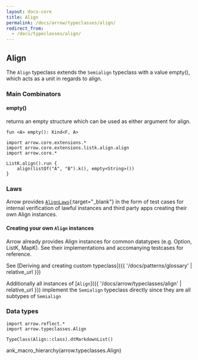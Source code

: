```yaml
---
layout: docs-core
title: Align
permalink: /docs/arrow/typeclasses/align/
redirect_from:
  - /docs/typeclasses/align/
---
```


## Align




The `Align` typeclass extends the `Semialign` typeclass with a value empty(), which acts as a unit in regards to align.

### Main Combinators

#### empty()

returns an empty structure which can be used as either argument for align.

`fun <A> empty(): Kind<F, A>`

```kotlin:ank
import arrow.core.extensions.*
import arrow.core.extensions.listk.align.align
import arrow.core.*

ListK.align().run {
    align(listOf("A", "B").k(), empty<String>())
}
```

### Laws

Arrow provides [`AlignLaws`][functor_laws_source]{:target="_blank"} in the form of test cases for internal verification of lawful instances and third party apps creating their own Align instances.

#### Creating your own `Align` instances

Arrow already provides Align instances for common datatypes (e.g. Option, ListK, MapK). See their implementations
and accomanying testcases for reference.

See [Deriving and creating custom typeclass]({{ '/docs/patterns/glossary' | relative_url }})

Additionally all instances of [`Align`]({{ '/docs/arrow/typeclasses/align' | relative_url }}) implement the `Semialign` typeclass directly
since they are all subtypes of `Semialign`

### Data types

```kotlin:ank:replace
import arrow.reflect.*
import arrow.typeclasses.Align

TypeClass(Align::class).dtMarkdownList()
```

ank_macro_hierarchy(arrow.typeclasses.Align)

[functor_source]: https://github.com/arrow-kt/arrow/blob/master/modules/core/arrow-typeclasses/src/main/kotlin/arrow/typeclasses/Align.kt
[functor_laws_source]: https://github.com/arrow-kt/arrow/blob/master/modules/core/arrow-test/src/main/kotlin/arrow/test/laws/AlignLaws.kt
